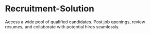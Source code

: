 # Recruitment-Solution
Access a wide pool of qualified candidates. Post job openings, review resumes, and collaborate with potential hires seamlessly.
